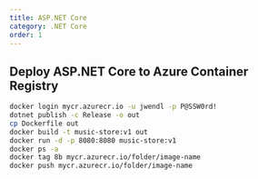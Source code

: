 ```yaml
---
title: ASP.NET Core
category: .NET Core
order: 1
---
```


## Deploy ASP.NET Core to Azure Container Registry

``` bash
docker login mycr.azurecr.io -u jwendl -p P@SSW0rd!
dotnet publish -c Release -o out
cp Dockerfile out
docker build -t music-store:v1 out
docker run -d -p 8080:8080 music-store:v1
docker ps -a
docker tag 8b mycr.azurecr.io/folder/image-name
docker push mycr.azurecr.io/folder/image-name
```

